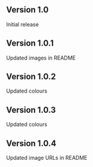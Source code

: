 ## Version 1.0

Initial release

## Version 1.0.1

Updated images in README

## Version 1.0.2

Updated colours

## Version 1.0.3

Updated colours

## Version 1.0.4

Updated image URLs in README
